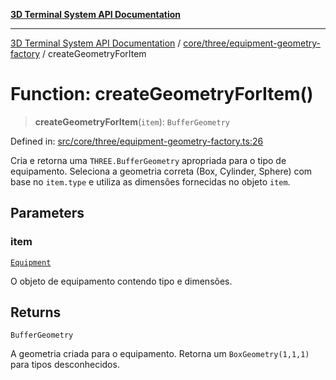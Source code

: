 [**3D Terminal System API Documentation**](../../../../README.md)

***

[3D Terminal System API Documentation](../../../../README.md) / [core/three/equipment-geometry-factory](../README.md) / createGeometryForItem

# Function: createGeometryForItem()

> **createGeometryForItem**(`item`): `BufferGeometry`

Defined in: [src/core/three/equipment-geometry-factory.ts:26](https://github.com/Dicommunitas/ThreeJS_Terminal_3D/blob/8075b8a92723c99d6c5409bf1c44d7734e99d256/src/core/three/equipment-geometry-factory.ts#L26)

Cria e retorna uma `THREE.BufferGeometry` apropriada para o tipo de equipamento.
Seleciona a geometria correta (Box, Cylinder, Sphere) com base no `item.type`
e utiliza as dimensões fornecidas no objeto `item`.

## Parameters

### item

[`Equipment`](../../../../lib/types/interfaces/Equipment.md)

O objeto de equipamento contendo tipo e dimensões.

## Returns

`BufferGeometry`

A geometria criada para o equipamento.
                                 Retorna um `BoxGeometry(1,1,1)` para tipos desconhecidos.
